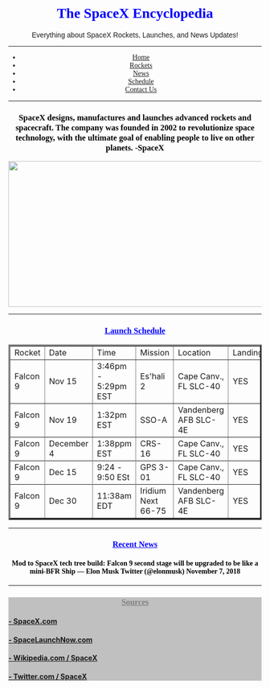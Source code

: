 <html>
    <head>
        <h1 align="center">
            <font face="verdana">
                <font color="#0000FF">
                    The SpaceX Encyclopedia
                </font>
            </font>
        </h1>
    </head>
    <body>
        <header align="center">
            <font face="helvetica">
                Everything about SpaceX Rockets, Launches, and News Updates!
            </font
        </header>
        <!--Nav Bar Start-->
        <hr>
        <ul>
            <font face="verdana">
            <li><a href="README.md">Home</a></li>
            <li><a href="rockets.index">Rockets</a></li>
            <li><a href="news.index">News</a></li>
            <li><a href="schedule.index">Schedule</a></li>
            <li><a href="contactus.index">Contact Us</a></li>
            </font>
        </ul>
        <hr>
        <!--Nav Bar End-->
        <!--Intro Start-->
        <h3 align="center">
            <font face="copperplate">
                <font color="#000000">
                    SpaceX designs, manufactures and launches advanced rockets and spacecraft. The company was founded in 2002 to revolutionize space technology, with the ultimate goal of enabling people to live on other planets. -SpaceX
                </font>
            </font>
        </h3>
        <img src="https://www.nasaspaceflight.com/wp-content/uploads/2018/10/2018-10-22-13_27_15-Window-1170x825.jpg" height="290" width="525" frameborder="" ""/>
        <!--Intro End-->
        <hr>
    <!--Launch Schedule Start-->
    <h3 align="center">
        <font face="verdana">
            <font color="0000FF">
                <u>
                Launch Schedule
                </u>
            </font>
                </font>
        </h3>
        <table border="3px" align="center">
            <tr>
                <td>Rocket</td>
                <td>Date</td>
                <td>Time</td>
                <td>Mission</td>
                <td>Location</td>
                <td>Landing</td>
            </tr>
            <tr>
                <!--Rocket:--> <td>Falcon 9</td>
                <!--Date:--> <td>Nov 15</td>
                <!--Time:--> <td>3:46pm - 5:29pm EST</td>
                <!--Mission:--> <td>Es'hali 2</td>
                <!--Location:--> <td>Cape Canv., FL SLC-40</td>
                <!--Landing:--><td>YES</td>
            </tr>
            <tr>
                <td>Falcon 9</td>
                <td>Nov 19</td>
                <td>1:32pm EST</td>
                <td>SSO-A</td>
                <td>Vandenberg AFB SLC-4E</td>
                <td>YES</td>
            </tr>
            <tr>
                <td>Falcon 9</td>
                <td>December 4</td>
                <td>1:38ppm EST</td>
                <td>CRS-16</td>
                <td>Cape Canv., FL SLC-40</td>
                <td>YES</td>
            </tr>
            <tr>
            <tr>
                <td>Falcon 9</td>
                <td>Dec 15</td>
                <td>9:24 - 9:50 ESt</td>
                <td>GPS 3-01</td>
                <td>Cape Canv., FL SLC-40</td>
                <td>YES</td>
            </tr>
            <tr>
            <tr>
                <td>Falcon 9</td>
                <td>Dec 30</td>
                <td>11:38am EDT</td>
                <td>Iridium Next 66-75</td>
                <td>Vandenberg AFB SLC-4E</td>
                <td>YES</td>
            </tr>
            <tr>
        </table>
        <!--Launch Schedule End-->
        <hr>
        <!--Daily News Start-->
        <h3 align="center">
            <font face="verdana">
                <font color="#0000FF">
                    <u>
                    Recent News
                    </u>
                </font>
            </font>
        </h3>
        <h4 align="center">
            <font color="black">
                <font face="verdana">
                    Mod to SpaceX tech tree build: Falcon 9 second stage will be upgraded to be like a mini-BFR Ship
                    — Elon Musk Twitter (@elonmusk) November 7, 2018
                </font>
            </font>
        </h4>
        <!--Daily News Section End-->
        <hr>
        <!--Sources Section Start-->
                    <section id="ABC">
                                <style>
            #ABC {
                background-color: #C0C0C0;
            }
        </style>
        <h3 align="center">
            <font face="verdana">
                <font color="grey">
                    <u>
                    Sources
                    </u>
                </font>
            </font>
        </h3>
        <h4 align="left">
            <font color="white">
                <u>
                    <a href="https://www.spacex.com/">
            - SpaceX.com
            </a>        
            </h4>
            <h4 align="left">
                    <a href="https://spaceflightnow.com/launch-schedule/">
            - SpaceLaunchNow.com
            </a>        
            </h4>
            <h4 align="left">
                    <a href="https://en.wikipedia.org/wiki/SpaceX">
            - Wikipedia.com / SpaceX
            </h4>
            <h4 align="left">
                    <a href="https://twitter.com/SpaceX">
            - Twitter.com / SpaceX
            </h4>
            </u>
            </font>
        </h5>
        </section>
        <!--Sources Section End-->
    </body>
</html>
